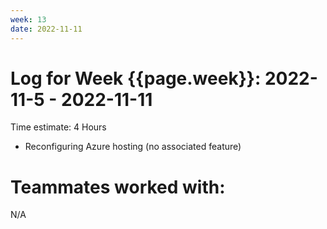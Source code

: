 ```yaml
---
week: 13
date: 2022-11-11
---
```

# Log for Week {{page.week}}: 2022-11-5 - 2022-11-11

Time estimate: 4 Hours

- Reconfiguring Azure hosting (no associated feature)

# Teammates worked with:
N/A
